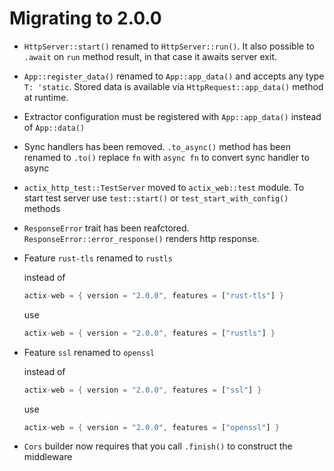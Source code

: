 # Migrating to 2.0.0

- `HttpServer::start()` renamed to `HttpServer::run()`. It also possible to
  `.await` on `run` method result, in that case it awaits server exit.

- `App::register_data()` renamed to `App::app_data()` and accepts any type `T: 'static`.
  Stored data is available via `HttpRequest::app_data()` method at runtime.

- Extractor configuration must be registered with `App::app_data()` instead of `App::data()`

- Sync handlers has been removed. `.to_async()` method has been renamed to `.to()`
  replace `fn` with `async fn` to convert sync handler to async

- `actix_http_test::TestServer` moved to `actix_web::test` module. To start
  test server use `test::start()` or `test_start_with_config()` methods

- `ResponseError` trait has been reafctored. `ResponseError::error_response()` renders
  http response.

- Feature `rust-tls` renamed to `rustls`

  instead of

  ```rust
  actix-web = { version = "2.0.0", features = ["rust-tls"] }
  ```

  use

  ```rust
  actix-web = { version = "2.0.0", features = ["rustls"] }
  ```

- Feature `ssl` renamed to `openssl`

  instead of

  ```rust
  actix-web = { version = "2.0.0", features = ["ssl"] }
  ```

  use

  ```rust
  actix-web = { version = "2.0.0", features = ["openssl"] }
  ```

- `Cors` builder now requires that you call `.finish()` to construct the middleware
